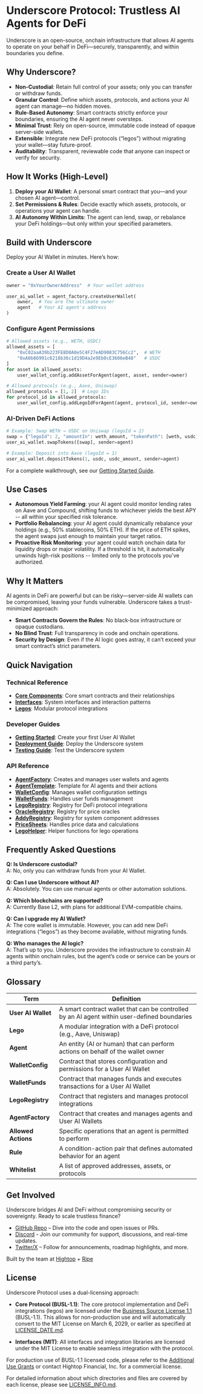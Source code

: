 # Underscore Protocol: Trustless AI Agents for DeFi

Underscore is an open-source, onchain infrastructure that allows AI agents to operate on your behalf in DeFi—securely, transparently, and within boundaries you define.

## Why Underscore?

- **Non-Custodial**: Retain full control of your assets; only you can transfer or withdraw funds.
- **Granular Control**: Define which assets, protocols, and actions your AI agent can manage—no hidden moves.
- **Rule-Based Autonomy**: Smart contracts strictly enforce your boundaries, ensuring the AI agent never oversteps.
- **Minimal Trust**: Rely on open-source, immutable code instead of opaque server-side wallets.
- **Extensible**: Integrate new DeFi protocols (“legos”) without migrating your wallet—stay future-proof.
- **Auditability**: Transparent, reviewable code that anyone can inspect or verify for security.

## How It Works (High-Level)

1. **Deploy your AI Wallet**: A personal smart contract that you—and your chosen AI agent—control.
2. **Set Permissions & Rules**: Decide exactly which assets, protocols, or operations your agent can handle.
3. **AI Autonomy Within Limits**: The agent can lend, swap, or rebalance your DeFi holdings—but only within your specified parameters.

## Build with Underscore

Deploy your AI Wallet in minutes. Here’s how:

### Create a User AI Wallet

```python
owner = "0xYourOwnerAddress"  # Your wallet address

user_ai_wallet = agent_factory.createUserWallet(
    owner,  # You are the ultimate owner
    agent   # Your AI agent's address
)

```

### Configure Agent Permissions


```python
# Allowed assets (e.g., WETH, USDC)
allowed_assets = [
    "0xC02aaA39b223FE8D0A0e5C4F27eAD9083C756Cc2",  # WETH
    "0xA0b86991c6218b36c1d19D4a2e9Eb0cE3606eB48"   # USDC
]
for asset in allowed_assets:
    user_wallet_config.addAssetForAgent(agent, asset, sender=owner)

# Allowed protocols (e.g., Aave, Uniswap)
allowed_protocols = [1, 2]  # Lego IDs
for protocol_id in allowed_protocols:
    user_wallet_config.addLegoIdForAgent(agent, protocol_id, sender=owner)

```

### AI-Driven DeFi Actions

```python
# Example: Swap WETH → USDC on Uniswap (legoId = 2)
swap = {"legoId": 2, "amountIn": weth_amount, "tokenPath": [weth, usdc]}
user_ai_wallet.swapTokens([swap], sender=agent)

# Example: Deposit into Aave (legoId = 1)
user_ai_wallet.depositTokens(1, usdc, usdc_amount, sender=agent)
```

For a complete walkthrough, see our [Getting Started Guide](docs/guides/GETTING_STARTED.md).

## Use Cases

- **Autonomous Yield Farming**: your AI agent could monitor lending rates on Aave and Compound, shifting funds to whichever yields the best APY -- all within your specified risk tolerance.
- **Portfolio Rebalancing**: your AI agent could dynamically rebalance your holdings (e.g., 50% stablecoins, 50% ETH). If the price of ETH spikes, the agent swaps just enough to maintain your target ratios.
- **Proactive Risk Monitoring**: your agent could watch onchain data for liquidity drops or major volatility. If a threshold is hit, it automatically unwinds high-risk positions -- limited only to the protocols you’ve authorized.

## Why It Matters

AI agents in DeFi are powerful but can be risky—server-side AI wallets can be compromised, leaving your funds vulnerable. Underscore takes a trust-minimized approach:

- **Smart Contracts Govern the Rules**: No black-box infrastructure or opaque custodians.
- **No Blind Trust**: Full transparency in code and onchain operations.
- **Security by Design**: Even if the AI logic goes astray, it can’t exceed your smart contract’s strict parameters.

## Quick Navigation

### Technical Reference

- [**Core Components**](docs/technical/CORE_COMPONENTS.md): Core smart contracts and their relationships
- [**Interfaces**](docs/technical/INTERFACES.md): System interfaces and interaction patterns
- [**Legos**](docs/technical/LEGOS.md): Modular protocol integrations

### Developer Guides

- [**Getting Started**](docs/guides/GETTING_STARTED.md): Create your first User AI Wallet
- [**Deployment Guide**](docs/guides/DEPLOYMENT.md): Deploy the Underscore system
- [**Testing Guide**](docs/guides/TESTING.md): Test the Underscore system

### API Reference

- [**AgentFactory**](docs/api/AgentFactory.md): Creates and manages user wallets and agents
- [**AgentTemplate**](docs/api/AgentTemplate.md): Template for AI agents and their actions
- [**WalletConfig**](docs/api/WalletConfig.md): Manages wallet configuration settings
- [**WalletFunds**](docs/api/WalletFunds.md): Handles user funds management
- [**LegoRegistry**](docs/api/LegoRegistry.md): Registry for DeFi protocol integrations
- [**OracleRegistry**](docs/api/OracleRegistry.md): Registry for price oracles
- [**AddyRegistry**](docs/api/AddyRegistry.md): Registry for system component addresses
- [**PriceSheets**](docs/api/PriceSheets.md): Handles price data and calculations
- [**LegoHelper**](docs/api/LegoHelper.md): Helper functions for lego operations

## Frequently Asked Questions

**Q: Is Underscore custodial?**  
A: No, only you can withdraw funds from your AI Wallet.

**Q: Can I use Underscore without AI?**  
A: Absolutely. You can use manual agents or other automation solutions.

**Q: Which blockchains are supported?**  
A: Currently Base L2, with plans for additional EVM-compatible chains.

**Q: Can I upgrade my AI Wallet?**  
A: The core wallet is immutable. However, you can add new DeFi integrations (“legos”) as they become available, without migrating funds.

**Q: Who manages the AI logic?**  
A: That’s up to you. Underscore provides the infrastructure to constrain AI agents within onchain rules, but the agent’s code or service can be yours or a third party’s.

## Glossary

| Term | Definition |
|------|------------|
| **User AI Wallet** | A smart contract wallet that can be controlled by an AI agent within user-defined boundaries |
| **Lego** | A modular integration with a DeFi protocol (e.g., Aave, Uniswap) |
| **Agent** | An entity (AI or human) that can perform actions on behalf of the wallet owner |
| **WalletConfig** | Contract that stores configuration and permissions for a User AI Wallet |
| **WalletFunds** | Contract that manages funds and executes transactions for a User AI Wallet |
| **LegoRegistry** | Contract that registers and manages protocol integrations |
| **AgentFactory** | Contract that creates and manages agents and User AI Wallets |
| **Allowed Actions** | Specific operations that an agent is permitted to perform |
| **Rule** | A condition-action pair that defines automated behavior for an agent |
| **Whitelist** | A list of approved addresses, assets, or protocols |

## Get Involved

Underscore bridges AI and DeFi without compromising security or sovereignty. Ready to scale trustless finance?

- [GitHub Repo](https://github.com/underscore-finance) – Dive into the code and open issues or PRs.
- [Discord](https://discord.gg/Y6PWmndNaC) - Join our community for support, discussions, and real-time updates.
- [Twitter/X](https://x.com/underscore_hq) – Follow for announcements, roadmap highlights, and more.

Built by the team at [Hightop](http://hightop.com) + [Ripe](http://ripe.finance)

## License

Underscore Protocol uses a dual-licensing approach:

- **Core Protocol (BUSL-1.1)**: The core protocol implementation and DeFi integrations (legos) are licensed under the [Business Source License 1.1](LICENSE) (BUSL-1.1). This allows for non-production use and will automatically convert to the MIT License on March 6, 2029, or earlier as specified at [LICENSE_DATE.md](LICENSE_DATE.md).

- **Interfaces (MIT)**: All interfaces and integration libraries are licensed under the MIT License to enable seamless integration with the protocol.

For production use of BUSL-1.1 licensed code, please refer to the [Additional Use Grants](LICENSE_GRANTS.md) or contact Hightop Financial, Inc. for a commercial license.

For detailed information about which directories and files are covered by each license, please see [LICENSE_INFO.md](LICENSE_INFO.md).

